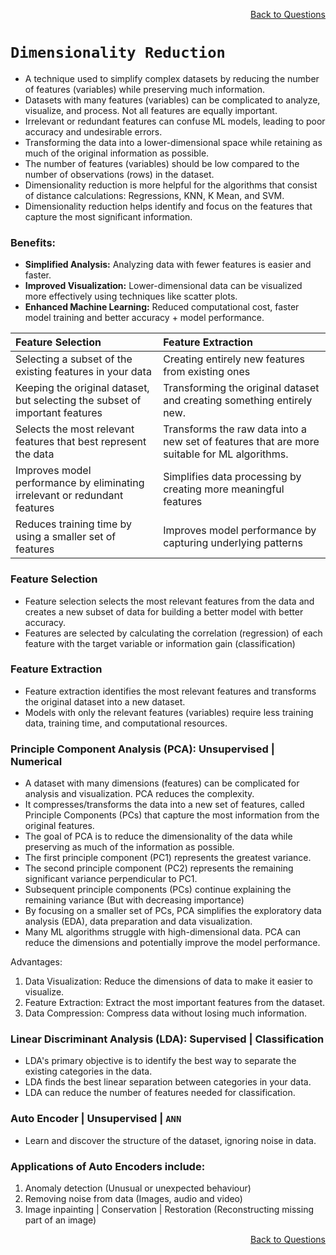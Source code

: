 <p align='right'><a align="right" href="https://github.com/KIRANKUMAR7296/Library/blob/main/Interview.md">Back to Questions</a></p>

# `Dimensionality Reduction`

- A technique used to simplify complex datasets by reducing the number of features (variables) while preserving much information.
- Datasets with many features (variables) can be complicated to analyze, visualize, and process. Not all features are equally important.
- Irrelevant or redundant features can confuse ML models, leading to poor accuracy and undesirable errors.
- Transforming the data into a lower-dimensional space while retaining as much of the original information as possible.
- The number of features (variables) should be low compared to the number of observations (rows) in the dataset.
- Dimensionality reduction is more helpful for the algorithms that consist of distance calculations: Regressions, KNN, K Mean, and SVM.  
- Dimensionality reduction helps identify and focus on the features that capture the most significant information.

### **Benefits:**
- **Simplified Analysis:** Analyzing data with fewer features is easier and faster.
- **Improved Visualization:** Lower-dimensional data can be visualized more effectively using techniques like scatter plots.
- **Enhanced Machine Learning:** Reduced computational cost, faster model training and better accuracy + model performance.

Feature Selection | Feature Extraction
:--- | :---
Selecting a subset of the existing features in your data | Creating entirely new features from existing ones
Keeping the original dataset, but selecting the subset of important features | Transforming the original dataset and creating something entirely new.
Selects the most relevant features that best represent the data | Transforms the raw data into a new set of features that are more suitable for ML algorithms.
Improves model performance by eliminating irrelevant or redundant features | Simplifies data processing by creating more meaningful features
Reduces training time by using a smaller set of features | Improves model performance by capturing underlying patterns

### **Feature Selection**
- Feature selection selects the most relevant features from the data and creates a new subset of data for building a better model with better accuracy.
- Features are selected by calculating the correlation (regression) of each feature with the target variable or information gain (classification)

### **Feature Extraction**
- Feature extraction identifies the most relevant features and transforms the original dataset into a new dataset. 
- Models with only the relevant features (variables) require less training data, training time, and computational resources.

### **Principle Component Analysis (PCA): Unsupervised | Numerical**
- A dataset with many dimensions (features) can be complicated for analysis and visualization. PCA reduces the complexity.
- It compresses/transforms the data into a new set of features, called Principle Components (PCs) that capture the most information from the original features.
- The goal of PCA is to reduce the dimensionality of the data while preserving as much of the information as possible.
- The first principle component (PC1) represents the greatest variance.
- The second principle component (PC2) represents the remaining significant variance perpendicular to PC1.
- Subsequent principle components (PCs) continue explaining the remaining variance (But with decreasing importance)
- By focusing on a smaller set of PCs, PCA simplifies the exploratory data analysis (EDA), data preparation and data visualization.
- Many ML algorithms struggle with high-dimensional data. PCA can reduce the dimensions and potentially improve the model performance.

Advantages:
1. Data Visualization: Reduce the dimensions of data to make it easier to visualize.
2. Feature Extraction: Extract the most important features from the dataset.
3. Data Compression: Compress data without losing much information.

### **Linear Discriminant Analysis (LDA): Supervised | Classification**
- LDA's primary objective is to identify the best way to separate the existing categories in the data.
- LDA finds the best linear separation between categories in your data.
- LDA can reduce the number of features needed for classification.
 
### Auto Encoder | Unsupervised | `ANN`
- Learn and discover the structure of the dataset, ignoring noise in data. 

### Applications of Auto Encoders include:

1. Anomaly detection (Unusual or unexpected behaviour)
2. Removing noise from data (Images, audio and video)
3. Image inpainting | Conservation | Restoration (Reconstructing missing part of an image)

<p align='right'><a align="right" href="https://github.com/KIRANKUMAR7296/Library/blob/main/Interview.md">Back to Questions</a></p>
